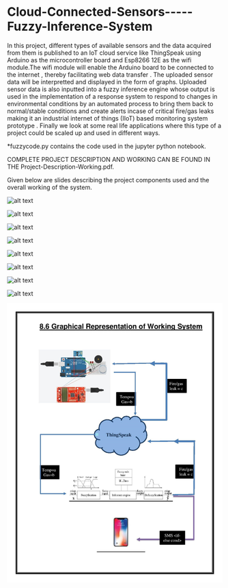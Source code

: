 # Cloud-Connected-Sensors-----Fuzzy-Inference-System
In this project, different types of available sensors and the data acquired from them is published to an IoT cloud service like ThingSpeak using Arduino as the microcontroller board and Esp8266 12E as the wifi module.The wifi module will enable the Arduino board to be connected to the internet , thereby facilitating web data transfer . The uploaded sensor data will be interpretted and displayed in the form of graphs. Uploaded sensor data is also inputted into a fuzzy inference engine whose output is used in the implementation of a response system to respond to changes in environmental conditions by an automated process to bring them back to normal/stable conditions and create alerts incase of critical fire/gas leaks making it an industrial internet of things (IIoT) based monitoring system prototype . Finally we look at some real life applications where this type of a project could be scaled up and used in different ways.

*fuzzycode.py contains the code used in the jupyter python notebook.

COMPLETE PROJECT DESCRIPTION AND WORKING CAN BE FOUND IN THE Project-Description-Working.pdf. 

Given below are slides describing the project components used and the overall working of the system.

![alt text](https://github.com/Shbh11/Cloud-Connected-Sensors-----Fuzzy-Inference-System/blob/master/Presentation-Slides/Presentation1-0.jpg)


![alt text](https://github.com/Shbh11/Cloud-Connected-Sensors-----Fuzzy-Inference-System/blob/master/Presentation-Slides/Presentation1-1.jpg)


![alt text](https://github.com/Shbh11/Cloud-Connected-Sensors-----Fuzzy-Inference-System/blob/master/Presentation-Slides/Presentation1-2.jpg)


![alt text](https://github.com/Shbh11/Cloud-Connected-Sensors-----Fuzzy-Inference-System/blob/master/Presentation-Slides/Presentation1-3.jpg)


![alt text](https://github.com/Shbh11/Cloud-Connected-Sensors-----Fuzzy-Inference-System/blob/master/Presentation-Slides/Presentation1-4.jpg)


![alt text](https://github.com/Shbh11/Cloud-Connected-Sensors-----Fuzzy-Inference-System/blob/master/Presentation-Slides/Presentation1-5.jpg)


![alt text](https://github.com/Shbh11/Cloud-Connected-Sensors-----Fuzzy-Inference-System/blob/master/Presentation-Slides/Presentation1-6.jpg)


![alt text](https://github.com/Shbh11/Cloud-Connected-Sensors-----Fuzzy-Inference-System/blob/master/Presentation-Slides/Presentation1-7.jpg)


![alt text](https://github.com/Shbh11/Cloud-Connected-Sensors-----Fuzzy-Inference-System/blob/master/Presentation-Slides/ProjectReportFinal-page-028.jpg)

